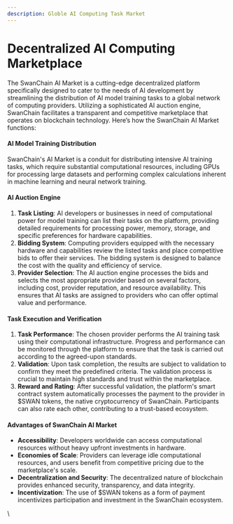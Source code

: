 ```yaml
---
description: Globle AI Computing Task Market
---
```


# Decentralized AI Computing Marketplace

The SwanChain AI Market is a cutting-edge decentralized platform specifically designed to cater to the needs of AI development by streamlining the distribution of AI model training tasks to a global network of computing providers. Utilizing a sophisticated AI auction engine, SwanChain facilitates a transparent and competitive marketplace that operates on blockchain technology. Here’s how the SwanChain AI Market functions:

#### AI Model Training Distribution

SwanChain's AI Market is a conduit for distributing intensive AI training tasks, which require substantial computational resources, including GPUs for processing large datasets and performing complex calculations inherent in machine learning and neural network training.

#### AI Auction Engine

1. **Task Listing**: AI developers or businesses in need of computational power for model training can list their tasks on the platform, providing detailed requirements for processing power, memory, storage, and specific preferences for hardware capabilities.
2. **Bidding System**: Computing providers equipped with the necessary hardware and capabilities review the listed tasks and place competitive bids to offer their services. The bidding system is designed to balance the cost with the quality and efficiency of service.
3. **Provider Selection**: The AI auction engine processes the bids and selects the most appropriate provider based on several factors, including cost, provider reputation, and resource availability. This ensures that AI tasks are assigned to providers who can offer optimal value and performance.

#### Task Execution and Verification

1. **Task Performance**: The chosen provider performs the AI training task using their computational infrastructure. Progress and performance can be monitored through the platform to ensure that the task is carried out according to the agreed-upon standards.
2. **Validation**: Upon task completion, the results are subject to validation to confirm they meet the predefined criteria. The validation process is crucial to maintain high standards and trust within the marketplace.
3. **Reward and Rating**: After successful validation, the platform's smart contract system automatically processes the payment to the provider in $SWAN tokens, the native cryptocurrency of SwanChain. Participants can also rate each other, contributing to a trust-based ecosystem.

#### Advantages of SwanChain AI Market

* **Accessibility**: Developers worldwide can access computational resources without heavy upfront investments in hardware.
* **Economies of Scale**: Providers can leverage idle computational resources, and users benefit from competitive pricing due to the marketplace's scale.
* **Decentralization and Security**: The decentralized nature of blockchain provides enhanced security, transparency, and data integrity.
* **Incentivization**: The use of $SWAN tokens as a form of payment incentivizes participation and investment in the SwanChain ecosystem.

\
